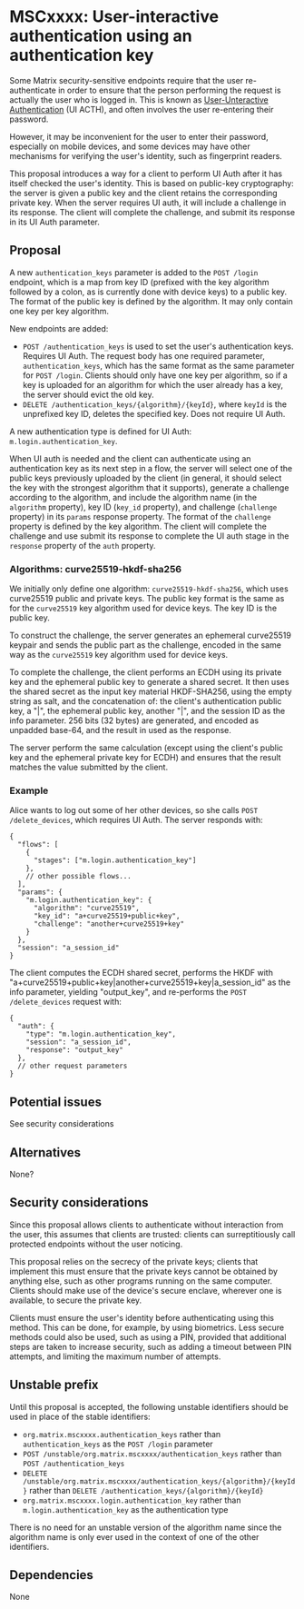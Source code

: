# MSCxxxx: User-interactive authentication using an authentication key

Some Matrix security-sensitive endpoints require that the user re-authenticate
in order to ensure that the person performing the request is actually the user
who is logged in.  This is known as [User-Unteractive
Authentication](https://spec.matrix.org/unstable/client-server-api/#user-interactive-authentication-api)
(UI ACTH), and often involves the user re-entering their password.

However, it may be inconvenient for the user to enter their password,
especially on mobile devices, and some devices may have other mechanisms for
verifying the user's identity, such as fingerprint readers.

This proposal introduces a way for a client to perform UI Auth after it has
itself checked the user's identity.  This is based on public-key cryptography:
the server is given a public key and the client retains the corresponding
private key.  When the server requires UI auth, it will include a challenge in
its response.  The client will complete the challenge, and submit its response
in its UI Auth parameter.

## Proposal

A new `authentication_keys` parameter is added to the `POST /login` endpoint,
which is a map from key ID (prefixed with the key algorithm followed by a
colon, as is currently done with device keys) to a public key.  The format of
the public key is defined by the algorithm.  It may only contain one key per
key algorithm.

New endpoints are added:

- `POST /authentication_keys` is used to set the user's authentication keys.
  Requires UI Auth.  The request body has one required parameter,
  `authentication_keys`, which has the same format as the same parameter for
  `POST /login`.  Clients should only have one key per algorithm, so if a key
  is uploaded for an algorithm for which the user already has a key, the server
  should evict the old key.
- `DELETE /authentication_keys/{algorithm}/{keyId}`, where `keyId` is the
  unprefixed key ID, deletes the specified key.  Does not require UI Auth.

A new authentication type is defined for UI Auth: `m.login.authentication_key`.

When UI auth is needed and the client can authenticate using an authentication
key as its next step in a flow, the server will select one of the public keys
previously uploaded by the client (in general, it should select the key with
the strongest algorithm that it supports), generate a challenge according to
the algorithm, and include the algorithm name (in the `algorithm` property),
key ID (`key_id` property), and challenge (`challenge` property) in its
`params` response property.  The format of the `challenge` property is defined
by the key algorithm.  The client will complete the challenge and use submit
its response to complete the UI auth stage in the `response` property of the
`auth` property.


### Algorithms: curve25519-hkdf-sha256

We initially only define one algorithm: `curve25519-hkdf-sha256`, which uses
curve25519 public and private keys.  The public key format is the same as for
the `curve25519` key algorithm used for device keys.  The key ID is the public
key.

To construct the challenge, the server generates an ephemeral curve25519
keypair and sends the public part as the challenge, encoded in the same way as
the `curve25519` key algorithm used for device keys.

To complete the challenge, the client performs an ECDH using its private key
and the ephemeral public key to generate a shared secret.  It then uses the
shared secret as the input key material HKDF-SHA256, using the empty string as
salt, and the concatenation of: the client's authentication public key, a
"|", the ephemeral public key, another "|", and the session ID as the info
parameter.  256 bits (32 bytes) are generated, and encoded as unpadded base-64,
and the result in used as the response.

The server perform the same calculation (except using the client's public key
and the ephemeral private key for ECDH) and ensures that the result matches the
value submitted by the client.

### Example

Alice wants to log out some of her other devices, so she calls `POST
/delete_devices`, which requires UI Auth.  The server responds with:

```jsonc
{
  "flows": [
    {
      "stages": ["m.login.authentication_key"]
    },
    // other possible flows...
  ],
  "params": {
    "m.login.authentication_key": {
      "algorithm": "curve25519",
      "key_id": "a+curve25519+public+key",
      "challenge": "another+curve25519+key"
    }
  },
  "session": "a_session_id"
}
```

The client computes the ECDH shared secret, performs the HKDF with
"a+curve25519+public+key|another+curve25519+key|a_session_id" as the info
parameter, yielding "output_key", and re-performs
the `POST /delete_devices` request with:

```jsonc
{
  "auth": {
    "type": "m.login.authentication_key",
    "session": "a_session_id",
    "response": "output_key"
  },
  // other request parameters
}
```

## Potential issues

See security considerations

## Alternatives

None?

## Security considerations

Since this proposal allows clients to authenticate without interaction from the
user, this assumes that clients are trusted: clients can surreptitiously call
protected endpoints without the user noticing.

This proposal relies on the secrecy of the private keys; clients that implement
this must ensure that the private keys cannot be obtained by anything else,
such as other programs running on the same computer.  Clients should make use
of the device's secure enclave, wherever one is available, to secure the
private key.

Clients must ensure the user's identity before authenticating using this
method.  This can be done, for example, by using biometrics.  Less secure
methods could also be used, such as using a PIN, provided that additional steps
are taken to increase security, such as adding a timeout between PIN attempts,
and limiting the maximum number of attempts.

## Unstable prefix

Until this proposal is accepted, the following unstable identifiers should be
used in place of the stable identifiers:

- `org.matrix.mscxxxx.authentication_keys` rather than `authentication_keys` as
  the `POST /login` parameter
- `POST /unstable/org.matrix.mscxxxx/authentication_keys` rather than `POST
  /authentication_keys`
- `DELETE /unstable/org.matrix.mscxxxx/authentication_keys/{algorithm}/{keyId}`
  rather than `DELETE /authentication_keys/{algorithm}/{keyId}`
- `org.matrix.mscxxxx.login.authentication_key` rather than
  `m.login.authentication_key` as the authentication type

There is no need for an unstable version of the algorithm name since the
algorithm name is only ever used in the context of one of the other identifiers.

## Dependencies

None
